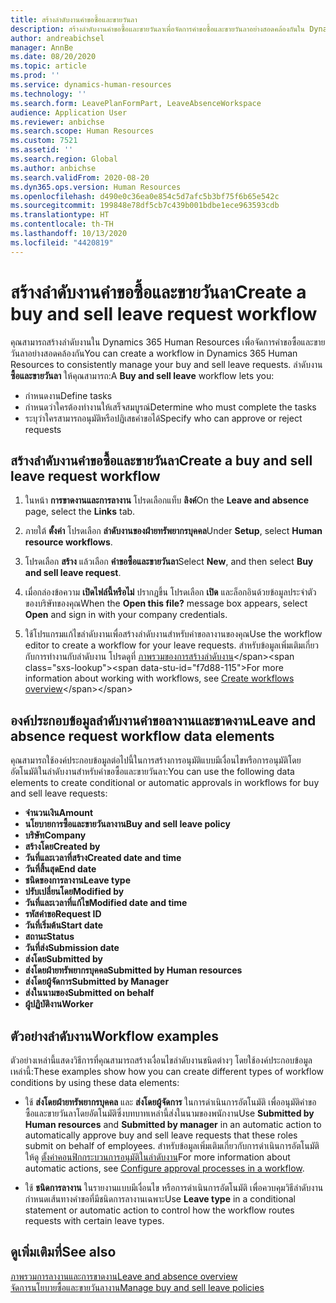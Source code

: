 ```yaml
---
title: สร้างลำดับงานคำขอซื้อและขายวันลา
description: สร้างลำดับงานคำขอซื้อและขายวันลาเพื่อจัดการคำขอซื้อและขายวันลาอย่างสอดคล้องกันใน Dynamics 365 Human Resources
author: andreabichsel
manager: AnnBe
ms.date: 08/20/2020
ms.topic: article
ms.prod: ''
ms.service: dynamics-human-resources
ms.technology: ''
ms.search.form: LeavePlanFormPart, LeaveAbsenceWorkspace
audience: Application User
ms.reviewer: anbichse
ms.search.scope: Human Resources
ms.custom: 7521
ms.assetid: ''
ms.search.region: Global
ms.author: anbichse
ms.search.validFrom: 2020-08-20
ms.dyn365.ops.version: Human Resources
ms.openlocfilehash: d490e0c36ea0e854c5d7afc5b3bf75f6b65e542c
ms.sourcegitcommit: 199848e78df5cb7c439b001bdbe1ece963593cdb
ms.translationtype: HT
ms.contentlocale: th-TH
ms.lasthandoff: 10/13/2020
ms.locfileid: "4420819"
---
```

# <a name="create-a-buy-and-sell-leave-request-workflow"></a><span data-ttu-id="f7d88-103">สร้างลำดับงานคำขอซื้อและขายวันลา</span><span class="sxs-lookup"><span data-stu-id="f7d88-103">Create a buy and sell leave request workflow</span></span>

<span data-ttu-id="f7d88-104">คุณสามารถสร้างลำดับงานใน Dynamics 365 Human Resources เพื่อจัดการคำขอซื้อและขายวันลาอย่างสอดคล้องกัน</span><span class="sxs-lookup"><span data-stu-id="f7d88-104">You can create a workflow in Dynamics 365 Human Resources to consistently manage your buy and sell leave requests.</span></span> <span data-ttu-id="f7d88-105">ลำดับงาน **ซื้อและขายวันลา** ให้คุณสามารถ:</span><span class="sxs-lookup"><span data-stu-id="f7d88-105">A **Buy and sell leave** workflow lets you:</span></span>

- <span data-ttu-id="f7d88-106">กำหนดงาน</span><span class="sxs-lookup"><span data-stu-id="f7d88-106">Define tasks</span></span>
- <span data-ttu-id="f7d88-107">กำหนดว่าใครต้องทำงานให้เสร็จสมบูรณ์</span><span class="sxs-lookup"><span data-stu-id="f7d88-107">Determine who must complete the tasks</span></span>
- <span data-ttu-id="f7d88-108">ระบุว่าใครสามารถอนุมัติหรือปฏิเสธคำขอได้</span><span class="sxs-lookup"><span data-stu-id="f7d88-108">Specify who can approve or reject requests</span></span>

## <a name="create-a-buy-and-sell-leave-request-workflow"></a><span data-ttu-id="f7d88-109">สร้างลำดับงานคำขอซื้อและขายวันลา</span><span class="sxs-lookup"><span data-stu-id="f7d88-109">Create a buy and sell leave request workflow</span></span>

1. <span data-ttu-id="f7d88-110">ในหน้า **การขาดงานและการลางาน** โปรดเลือกแท็บ **ลิงค์**</span><span class="sxs-lookup"><span data-stu-id="f7d88-110">On the **Leave and absence** page, select the **Links** tab.</span></span>

2. <span data-ttu-id="f7d88-111">ภายใต้ **ตั้งค่า** โปรดเลือก **ลำดับงานของฝ่ายทรัพยากรบุคคล**</span><span class="sxs-lookup"><span data-stu-id="f7d88-111">Under **Setup**, select **Human resource workflows**.</span></span>

3. <span data-ttu-id="f7d88-112">โปรดเลือก **สร้าง** แล้วเลือก **คำขอซื้อและขายวันลา**</span><span class="sxs-lookup"><span data-stu-id="f7d88-112">Select **New**, and then select **Buy and sell leave request**.</span></span> 

4. <span data-ttu-id="f7d88-113">เมื่อกล่องข้อความ **เปิดไฟล์นี้หรือไม่** ปรากฏขึ้น โปรดเลือก **เปิด** และล็อกอินด้วยข้อมูลประจำตัวของบริษัทของคุณ</span><span class="sxs-lookup"><span data-stu-id="f7d88-113">When the **Open this file?** message box appears, select **Open** and sign in with your company credentials.</span></span>

5. <span data-ttu-id="f7d88-114">ใช้โปรแกรมแก้ไขลำดับงานเพื่อสร้างลำดับงานสำหรับคำขอลางานของคุณ</span><span class="sxs-lookup"><span data-stu-id="f7d88-114">Use the workflow editor to create a workflow for your leave requests.</span></span> <span data-ttu-id="f7d88-115">สำหรับข้อมูลเพิ่มเติมเกี่ยวกับการทำงานกับลำดับงาน โปรดดูที่ [ภาพรวมของการสร้างลำดับงาน](https://docs.microsoft.com/dynamics365/fin-ops-core/fin-ops/organization-administration/create-workflow?toc=/dynamics365/commerce/toc.json.)</span><span class="sxs-lookup"><span data-stu-id="f7d88-115">For more information about working with workflows, see [Create workflows overview](https://docs.microsoft.com/dynamics365/fin-ops-core/fin-ops/organization-administration/create-workflow?toc=/dynamics365/commerce/toc.json.)</span></span>

## <a name="leave-and-absence-request-workflow-data-elements"></a><span data-ttu-id="f7d88-116">องค์ประกอบข้อมูลลำดับงานคำขอลางานและขาดงาน</span><span class="sxs-lookup"><span data-stu-id="f7d88-116">Leave and absence request workflow data elements</span></span>

<span data-ttu-id="f7d88-117">คุณสามารถใช้องค์ประกอบข้อมูลต่อไปนี้ในการสร้างการอนุมัติแบบมีเงื่อนไขหรือการอนุมัติโดยอัตโนมัติในลำดับงานสำหรับคำขอซื้อและขายวันลา:</span><span class="sxs-lookup"><span data-stu-id="f7d88-117">You can use the following data elements to create conditional or automatic approvals in workflows for buy and sell leave requests:</span></span>

- <span data-ttu-id="f7d88-118">**จำนวนเงิน**</span><span class="sxs-lookup"><span data-stu-id="f7d88-118">**Amount**</span></span>
- <span data-ttu-id="f7d88-119">**นโยบายการซื้อและขายวันลางาน**</span><span class="sxs-lookup"><span data-stu-id="f7d88-119">**Buy and sell leave policy**</span></span>
- <span data-ttu-id="f7d88-120">**บริษัท**</span><span class="sxs-lookup"><span data-stu-id="f7d88-120">**Company**</span></span>
- <span data-ttu-id="f7d88-121">**สร้างโดย**</span><span class="sxs-lookup"><span data-stu-id="f7d88-121">**Created by**</span></span>
- <span data-ttu-id="f7d88-122">**วันที่และเวลาที่สร้าง**</span><span class="sxs-lookup"><span data-stu-id="f7d88-122">**Created date and time**</span></span>
- <span data-ttu-id="f7d88-123">**วันที่สิ้นสุด**</span><span class="sxs-lookup"><span data-stu-id="f7d88-123">**End date**</span></span>
- <span data-ttu-id="f7d88-124">**ชนิดของการลางาน**</span><span class="sxs-lookup"><span data-stu-id="f7d88-124">**Leave type**</span></span>
- <span data-ttu-id="f7d88-125">**ปรับเปลี่ยนโดย**</span><span class="sxs-lookup"><span data-stu-id="f7d88-125">**Modified by**</span></span>
- <span data-ttu-id="f7d88-126">**วันที่และเวลาที่แก้ไข**</span><span class="sxs-lookup"><span data-stu-id="f7d88-126">**Modified date and time**</span></span>
- <span data-ttu-id="f7d88-127">**รหัสคำขอ**</span><span class="sxs-lookup"><span data-stu-id="f7d88-127">**Request ID**</span></span>
- <span data-ttu-id="f7d88-128">**วันที่เริ่มต้น**</span><span class="sxs-lookup"><span data-stu-id="f7d88-128">**Start date**</span></span>
- <span data-ttu-id="f7d88-129">**สถานะ**</span><span class="sxs-lookup"><span data-stu-id="f7d88-129">**Status**</span></span> 
- <span data-ttu-id="f7d88-130">**วันที่ส่ง**</span><span class="sxs-lookup"><span data-stu-id="f7d88-130">**Submission date**</span></span>
- <span data-ttu-id="f7d88-131">**ส่งโดย**</span><span class="sxs-lookup"><span data-stu-id="f7d88-131">**Submitted by**</span></span>
- <span data-ttu-id="f7d88-132">**ส่งโดยฝ่ายทรัพยากรบุคคล**</span><span class="sxs-lookup"><span data-stu-id="f7d88-132">**Submitted by Human resources**</span></span>
- <span data-ttu-id="f7d88-133">**ส่งโดยผู้จัดการ**</span><span class="sxs-lookup"><span data-stu-id="f7d88-133">**Submitted by Manager**</span></span>
- <span data-ttu-id="f7d88-134">**ส่งในนามของ**</span><span class="sxs-lookup"><span data-stu-id="f7d88-134">**Submitted on behalf**</span></span>
- <span data-ttu-id="f7d88-135">**ผู้ปฏิบัติงาน**</span><span class="sxs-lookup"><span data-stu-id="f7d88-135">**Worker**</span></span>

## <a name="workflow-examples"></a><span data-ttu-id="f7d88-136">ตัวอย่างลำดับงาน</span><span class="sxs-lookup"><span data-stu-id="f7d88-136">Workflow examples</span></span>

<span data-ttu-id="f7d88-137">ตัวอย่างเหล่านี้แสดงวิธีการที่คุณสามารถสร้างเงื่อนไขลำดับงานชนิดต่างๆ โดยใช้องค์ประกอบข้อมูลเหล่านี้:</span><span class="sxs-lookup"><span data-stu-id="f7d88-137">These examples show how you can create different types of workflow conditions by using these data elements:</span></span>

- <span data-ttu-id="f7d88-138">ใช้ **ส่งโดยฝ่ายทรัพยากรบุคคล** และ **ส่งโดยผู้จัดการ** ในการดำเนินการอัตโนมัติ เพื่ออนุมัติคำขอซื้อและขายวันลาโดยอัตโนมัติซึ่งบทบาทเหล่านี้ส่งในนามของพนักงาน</span><span class="sxs-lookup"><span data-stu-id="f7d88-138">Use **Submitted by Human resources** and **Submitted by manager** in an automatic action to automatically approve buy and sell leave requests that these roles submit on behalf of employees.</span></span> <span data-ttu-id="f7d88-139">สำหรับข้อมูลเพิ่มเติมเกี่ยวกับการดำเนินการอัตโนมัติ ให้ดู [ตั้งค่าคอนฟิกกระบวนการอนุมัติในลำดับงาน](https://docs.microsoft.com/dynamics365/fin-ops-core/fin-ops/organization-administration/configure-approval-process-workflow)</span><span class="sxs-lookup"><span data-stu-id="f7d88-139">For more information about automatic actions, see [Configure approval processes in a workflow](https://docs.microsoft.com/dynamics365/fin-ops-core/fin-ops/organization-administration/configure-approval-process-workflow).</span></span>

- <span data-ttu-id="f7d88-140">ใช้ **ชนิดการลางาน** ในรายงานแบบมีเงื่อนไข หรือการดำเนินการอัตโนมัติ เพื่อควบคุมวิธีลำดับงานกำหนดเส้นทางคำขอที่มีชนิดการลางานเฉพาะ</span><span class="sxs-lookup"><span data-stu-id="f7d88-140">Use **Leave type** in a conditional statement or automatic action to control how the workflow routes requests with certain leave types.</span></span>

## <a name="see-also"></a><span data-ttu-id="f7d88-141">ดูเพิ่มเติมที่</span><span class="sxs-lookup"><span data-stu-id="f7d88-141">See also</span></span>

[<span data-ttu-id="f7d88-142">ภาพรวมการลางานและการขาดงาน</span><span class="sxs-lookup"><span data-stu-id="f7d88-142">Leave and absence overview</span></span>](hr-leave-and-absence-overview.md)<br>
[<span data-ttu-id="f7d88-143">จัดการนโยบายซื้อและขายวันลางาน</span><span class="sxs-lookup"><span data-stu-id="f7d88-143">Manage buy and sell leave policies</span></span>](hr-leave-and-absence-manage-buy-and-sell-leave-policies.md)

